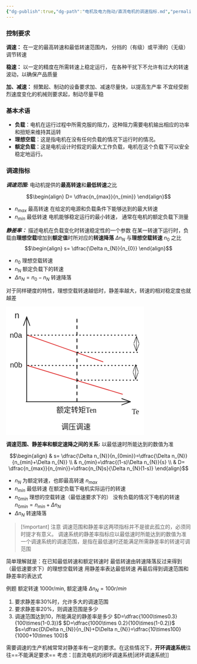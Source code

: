 ```yaml
---
{"dg-publish":true,"dg-path":"电机及电力拖动/直流电机的调速指标.md","permalink":"/电机及电力拖动/直流电机的调速指标/","dgPassFrontmatter":true,"noteIcon":"","created":"2024-04-24T23:05:14.587+08:00","updated":"2024-06-17T09:47:33.059+08:00"}
---
```


### 控制要求
**调速：**
	在一定的最高转速和最低转速范围内，
	分挡的（有级）或平滑的（无级）调节转速
	
**稳速：**
	以一定的精度在所需转速上稳定运行，
	在各种干扰下不允许有过大的转速波动，以确保产品质量
	
**加、减速：**
	频繁起、制动的设备要求加、减速尽量快，以提高生产率
	不宜经受剧烈速度变化的机械则要求起，制动尽量平稳

### 基本术语
- **负载**：电机在运行过程中所需克服的阻力，这种阻力需要电机输出相应的功率和扭矩来维持其运转
- **理想空载​**：这是指电机在没有任何负载的情况下运行时的情况。
- **额定负载**：这是电机设计时假定的最大工作负载，电机在这个负载下可以安全稳定地运行。
### 调速指标
***调速范围:***
电动机提供的**最高转速**和**最低转速**之比

$$\begin{align}
D= \dfrac{n_{max}}{n_{min}}
\end{align}$$
- $n_{max}$ 最高转速
	在给定的电源和负载条件下能够达到的最大转速
- $n_{min}$ 最低转速
	电机能够稳定运行的最小转速，
	通常在电机的额定负载下测量

***静差率：***
描述电机在负载变化时转速稳定性的一个参数
在某一转速下运行时，负载由**理想空载**增加到**额定值**时所对应的**转速降落** $\Delta n_{N}$ 与**理想空载转速** $n_{0}$ 之比
$$\begin{align}
s= \dfrac{\Delta n_{N}}{n_{0}}
\end{align}$$

- $n_{0}$ 理想空载转速
- $n_{N}$ 额定负载下的转速
- $\Delta n_{N}=n_{0}-n_{N}$  转速降落

对于同样硬度的特性，理想空载转速越低时，静差率越大，转速的相对稳定度也就越差

<svg xmlns="http://www.w3.org/2000/svg" version="1.1" viewBox="0 0 376.4089747803093 349.28016647526294" width="376.4089747803093" height="349.28016647526294">  <!-- svg-source:excalidraw -->    <defs>    <style class="style-fonts">      @font-face {        font-family: "Virgil";        src: url("https://excalidraw.com/Virgil.woff2");      }      @font-face {        font-family: "Cascadia";        src: url("https://excalidraw.com/Cascadia.woff2");      }      @font-face {        font-family: "Assistant";        src: url("https://excalidraw.com/Assistant-Regular.woff2");      }    </style>      </defs>  <rect x="0" y="0" width="376.4089747803093" height="349.28016647526294" fill="#ffffff"></rect><g stroke-linecap="round"><g transform="translate(56.06067629538097 259.0063792742899) rotate(0 0 -115.36129836082426)"><path d="M0 0 C0 -38.45, 0 -192.27, 0 -230.72 M0 0 C0 -38.45, 0 -192.27, 0 -230.72" stroke="#1e1e1e" stroke-width="2" fill="none"></path></g><g transform="translate(56.06067629538097 259.0063792742899) rotate(0 0 -115.36129836082426)"><path d="M8.55 -207.23 C5.54 -215.5, 2.53 -223.77, 0 -230.72 M8.55 -207.23 C6.18 -213.74, 3.81 -220.25, 0 -230.72" stroke="#1e1e1e" stroke-width="2" fill="none"></path></g><g transform="translate(56.06067629538097 259.0063792742899) rotate(0 0 -115.36129836082426)"><path d="M-8.55 -207.23 C-5.54 -215.5, -2.53 -223.77, 0 -230.72 M-8.55 -207.23 C-6.18 -213.74, -3.81 -220.25, 0 -230.72" stroke="#1e1e1e" stroke-width="2" fill="none"></path></g></g><mask></mask><g stroke-linecap="round"><g transform="translate(54.6717907973341 259.32293913666933) rotate(0 142.19358880188457 0)"><path d="M0 0 C47.4 0, 236.99 0, 284.39 0 M0 0 C47.4 0, 236.99 0, 284.39 0" stroke="#1e1e1e" stroke-width="2" fill="none"></path></g><g transform="translate(54.6717907973341 259.32293913666933) rotate(0 142.19358880188457 0)"><path d="M260.89 8.55 C269.63 5.37, 278.36 2.19, 284.39 0 M260.89 8.55 C268.72 5.7, 276.55 2.85, 284.39 0" stroke="#1e1e1e" stroke-width="2" fill="none"></path></g><g transform="translate(54.6717907973341 259.32293913666933) rotate(0 142.19358880188457 0)"><path d="M260.89 -8.55 C269.63 -5.37, 278.36 -2.19, 284.39 0 M260.89 -8.55 C268.72 -5.7, 276.55 -2.85, 284.39 0" stroke="#1e1e1e" stroke-width="2" fill="none"></path></g></g><mask></mask><g stroke-linecap="round"><g transform="translate(57.57836483388502 160.5669092834139) rotate(0 129.90156569609763 39.124664478116756)"><path d="M0 0 C43.3 13.04, 216.5 65.21, 259.8 78.25 M0 0 C43.3 13.04, 216.5 65.21, 259.8 78.25" stroke="#e03131" stroke-width="2" fill="none"></path></g></g><mask></mask><g stroke-linecap="round"><g transform="translate(57.572830449712114 77.75867488142126) rotate(0 103.29612490288994 36.40127029123437)"><path d="M0 0 C34.43 12.13, 172.16 60.67, 206.59 72.8 M0 0 C34.43 12.13, 172.16 60.67, 206.59 72.8" stroke="#e03131" stroke-width="2" fill="none"></path></g></g><mask></mask><g stroke-linecap="round"><g transform="translate(193.20160936533853 34.480600648260236) rotate(0 -7.105427357601002e-15 112.92938336272337)"><path d="M0 0 C0 37.64, 0 188.22, 0 225.86" stroke="#1e1e1e" stroke-width="2.5" fill="none" stroke-dasharray="8 10"></path></g></g><mask></mask><g transform="translate(150.51293752694107 316.28016647526294) rotate(0 40 11.5)"><text x="0" y="18.400390625" font-family="Helvetica, Segoe UI Emoji" font-size="20px" fill="#1e1e1e" text-anchor="start" style="white-space: pre;" direction="ltr" dominant-baseline="alphabetic">调压调速</text></g><g transform="translate(10 66.9008833051841) rotate(0 16.6845703125 11.5)"><text x="0" y="18.400390625" font-family="Helvetica, Segoe UI Emoji" font-size="20px" fill="#1e1e1e" text-anchor="start" style="white-space: pre;" direction="ltr" dominant-baseline="alphabetic">n0a</text></g><g transform="translate(22.99268631749817 10) rotate(0 6.521069715358692 13.484129406156995)"><text x="0" y="21.57506507055113" font-family="Helvetica, Segoe UI Emoji" font-size="23.450659836794777px" fill="#1e1e1e" text-anchor="start" style="white-space: pre;" direction="ltr" dominant-baseline="alphabetic">n</text></g><g transform="translate(342.9714747803093 273.95044214024085) rotate(0 11.71875 12)"><text x="0" y="19.3125" font-family="Cascadia, Segoe UI Emoji" font-size="20px" fill="#1e1e1e" text-anchor="start" style="white-space: pre;" direction="ltr" dominant-baseline="alphabetic">Te</text></g><g transform="translate(136.96373722381315 269.2426274452156) rotate(0 57.578125 12)"><text x="0" y="19.3125" font-family="Cascadia, Segoe UI Emoji" font-size="20px" fill="#1e1e1e" text-anchor="start" style="white-space: pre;" direction="ltr" dominant-baseline="alphabetic">额定转矩Ten</text></g><g stroke-linecap="round"><g transform="translate(59.59710370241805 160.5620778318219) rotate(0 149.57704873197378 0)"><path d="M0 0 C49.86 0, 249.3 0, 299.15 0" stroke="#1e1e1e" stroke-width="2.5" fill="none" stroke-dasharray="1.5 8"></path></g></g><mask></mask><g transform="translate(10.45491513734737 147.79307495658384) rotate(0 16.6845703125 11.5)"><text x="0" y="18.400390625" font-family="Helvetica, Segoe UI Emoji" font-size="20px" fill="#1e1e1e" text-anchor="start" style="white-space: pre;" direction="ltr" dominant-baseline="alphabetic">n0b</text></g><g stroke-linecap="round"><g transform="translate(58.49096086612002 77.9249139127258) rotate(0 149.57704873197378 0)"><path d="M0 0 C49.86 0, 249.3 0, 299.15 0" stroke="#1e1e1e" stroke-width="2.5" fill="none" stroke-dasharray="1.5 8"></path></g></g><mask></mask><g stroke-linecap="round"><g transform="translate(195.29738779849805 124.66662438562554) rotate(0 81.51740632539529 0)"><path d="M0 0 C27.17 0, 135.86 0, 163.03 0" stroke="#1e1e1e" stroke-width="2.5" fill="none" stroke-dasharray="1.5 8"></path></g></g><mask></mask><g stroke-linecap="round"><g transform="translate(195.21359317878859 200.4858688350762) rotate(0 85.12065782849197 0)"><path d="M0 0 C28.37 0, 141.87 0, 170.24 0" stroke="#1e1e1e" stroke-width="2.5" fill="none" stroke-dasharray="1.5 8"></path></g></g><mask></mask><g stroke-linecap="round"><g transform="translate(355.5525283567509 81.2188021841065) rotate(0 -7.105427357601002e-15 20.222330261504595)"><path d="M0 0 C0 6.74, 0 33.7, 0 40.44 M0 0 C0 6.74, 0 33.7, 0 40.44" stroke="#1e1e1e" stroke-width="1" fill="none"></path></g><g transform="translate(355.5525283567509 81.2188021841065) rotate(0 -7.105427357601002e-15 20.222330261504595)"><path d="M6.92 19 C5.16 14.19, 3.41 9.38, 0 0 M6.92 19 C4.91 13.48, 2.9 7.96, 0 0" stroke="#1e1e1e" stroke-width="1" fill="none"></path></g><g transform="translate(355.5525283567509 81.2188021841065) rotate(0 -7.105427357601002e-15 20.222330261504595)"><path d="M-6.92 19 C-5.16 14.19, -3.41 9.38, 0 0 M-6.92 19 C-4.91 13.48, -2.9 7.96, 0 0" stroke="#1e1e1e" stroke-width="1" fill="none"></path></g><g transform="translate(355.5525283567509 81.2188021841065) rotate(0 -7.105427357601002e-15 20.222330261504595)"><path d="M-6.92 21.44 C-5.16 26.25, -3.41 31.07, 0 40.44 M-6.92 21.44 C-4.91 26.96, -2.9 32.48, 0 40.44" stroke="#1e1e1e" stroke-width="1" fill="none"></path></g><g transform="translate(355.5525283567509 81.2188021841065) rotate(0 -7.105427357601002e-15 20.222330261504595)"><path d="M6.92 21.44 C5.16 26.25, 3.41 31.07, 0 40.44 M6.92 21.44 C4.91 26.96, 2.9 32.48, 0 40.44" stroke="#1e1e1e" stroke-width="1" fill="none"></path></g></g><mask></mask><g stroke-linecap="round"><g transform="translate(353.4337278150887 158.23663723611332) rotate(0 -7.105427357601002e-15 20.222330261504567)"><path d="M0 0 C0 6.74, 0 33.7, 0 40.44 M0 0 C0 6.74, 0 33.7, 0 40.44" stroke="#1e1e1e" stroke-width="1" fill="none"></path></g><g transform="translate(353.4337278150887 158.23663723611332) rotate(0 -7.105427357601002e-15 20.222330261504567)"><path d="M6.92 19 C5.49 15.08, 4.06 11.16, 0 0 M6.92 19 C5.47 15.03, 4.03 11.07, 0 0" stroke="#1e1e1e" stroke-width="1" fill="none"></path></g><g transform="translate(353.4337278150887 158.23663723611332) rotate(0 -7.105427357601002e-15 20.222330261504567)"><path d="M-6.92 19 C-5.49 15.08, -4.06 11.16, 0 0 M-6.92 19 C-5.47 15.03, -4.03 11.07, 0 0" stroke="#1e1e1e" stroke-width="1" fill="none"></path></g><g transform="translate(353.4337278150887 158.23663723611332) rotate(0 -7.105427357601002e-15 20.222330261504567)"><path d="M-6.92 21.44 C-5.49 25.36, -4.06 29.28, 0 40.44 M-6.92 21.44 C-5.47 25.41, -4.03 29.38, 0 40.44" stroke="#1e1e1e" stroke-width="1" fill="none"></path></g><g transform="translate(353.4337278150887 158.23663723611332) rotate(0 -7.105427357601002e-15 20.222330261504567)"><path d="M6.92 21.44 C5.49 25.36, 4.06 29.28, 0 40.44 M6.92 21.44 C5.47 25.41, 4.03 29.38, 0 40.44" stroke="#1e1e1e" stroke-width="1" fill="none"></path></g></g><mask></mask></svg>


**调速范围、静差率和额定速降之间的关系:**
以最低速时所能达到的数值为准

$$\begin{align}
 & s= \dfrac{\Delta n_{N}}{n_{0min}}=\dfrac{\Delta n_{N}}{n_{min}+\Delta n_{N}} \\
 & n_{min}=\dfrac{(1-s)\Delta n_{N}}{s} \\
 & D=  \dfrac{n_{max}}{n_{min}}=\dfrac{n_{N}s}{\Delta n_{N}(1-s)}
\end{align}$$

- $n_{N}$ 为额定转速，也即最高转速 $n_{max}$
- $n_{min}$ 最低转速
	在额定负载下电机实际运行的转速
- $n_{0min}$ 理想的空载转速（最低速要求下的）
	没有负载的情况下电机的转速
	$n_{0 min}=n_{min}+\Delta n_{N}$
- $\Delta n_{N}$  转速降落


>[!important] 注意
>调速范围和静差率这两项指标并不是彼此孤立的，必须同时提才有意义。 
>调速系统的静差率指标应以最低速时所能达到的数值为准
>一个调速系统的调速范围，是指在最低速时还能满足所需静差率的转速可调范围

简单理解就是：在已知最低转速和额定转速时
最低转速由转速降落反过来得到（最低速要求下）的理想空载转速
用静差率表达最低转速
再最后得到调速范围和静差率的表达式


 例题
额定转速 1000r/min, 额定速降 $\Delta n_{N}=100r/min$
1. 要求静差率30%时，允许多大的调速范围
2. 要求静差率20%，则调速范围是多少
3. 调速范围达到10，所能满足的静差率是多少
$D=\dfrac{1000\times0.3}{100\times(1-0.3)}$
 $D=\dfrac{1000\times 0.2}{100\times(1-0.2)}$
 $s=\dfrac{D\Delta n_{N}}{n_{N}+D\Delta n_{N}}=\dfrac{10\times100}{1000+10\times 100}$

需要调速的生产机械常常对静差率有一定的要求。在这些情况下，**开环调速系统**往往==不能满足要求==
考虑：[[直流电机的闭环调速系统\|闭环调速系统]]









